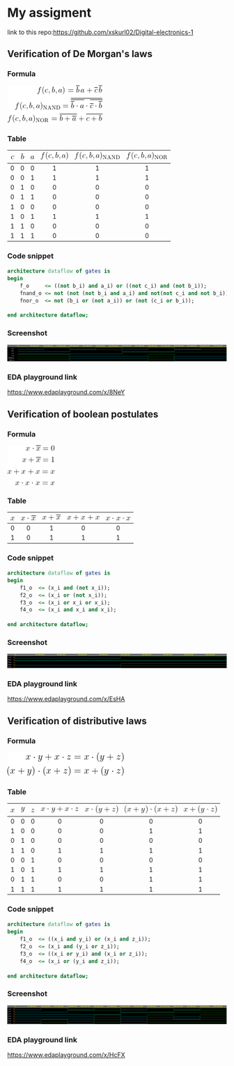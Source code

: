 # My assigment  
link to this repo:https://github.com/xskurl02/Digital-electronics-1
## Verification of De Morgan's laws

### Formula
![formula of De Morgan Theorem](https://github.com/xskurl02/Digital-electronics-1/blob/main/Labs/01-gates/Images/De_Morgan_Theorem.gif)
### Table 

|![](https://github.com/xskurl02/Digital-electronics-1/blob/main/Labs/01-gates/Images/Table_Contents/De_Morgan/De_Morgan_C.gif)|![](https://github.com/xskurl02/Digital-electronics-1/blob/main/Labs/01-gates/Images/Table_Contents/De_Morgan/De_Morgan_B.gif)|![](https://github.com/xskurl02/Digital-electronics-1/blob/main/Labs/01-gates/Images/Table_Contents/De_Morgan/De_Morgan_A.gif)|![](https://github.com/xskurl02/Digital-electronics-1/blob/main/Labs/01-gates/Images/Table_Contents/De_Morgan/De_Morgan_F.gif)|![](https://github.com/xskurl02/Digital-electronics-1/blob/main/Labs/01-gates/Images/Table_Contents/De_Morgan/De_Morgan_NAND.gif)|![](https://github.com/xskurl02/Digital-electronics-1/blob/main/Labs/01-gates/Images/Table_Contents/De_Morgan/De_Morgan_NOR.gif)|
| :-: | :-: | :-: | :-: | :-: | :-: | 
| 0 | 0 | 0 | 1 |  1 |  1 | 
| 0 | 0 | 1 | 1 |  1 |  1 |
| 0 | 1 | 0 | 0 |  0 |  0 | 
| 0 | 1 | 1 | 0 |  0 |  0 |  
| 1 | 0 | 0 | 0 |  0 |  0 | 
| 1 | 0 | 1 | 1 |  1 |  1 | 
| 1 | 1 | 0 | 0 |  0 |  0 | 
| 1 | 1 | 1 | 0 |  0 |  0 | 

### Code snippet 
```vhdl
architecture dataflow of gates is
begin
    f_o     <= ((not b_i) and a_i) or ((not c_i) and (not b_i));
    fnand_o <= not (not (not b_i and a_i) and not(not c_i and not b_i));
    fnor_o  <= not (b_i or (not a_i)) or (not (c_i or b_i));

end architecture dataflow;

```

### Screenshot
![Screenshot of analysis](https://github.com/xskurl02/Digital-electronics-1/blob/main/Labs/01-gates/Images/Analysis_Screenshots/De_morgan%20laws.png)


### EDA playground link
https://www.edaplayground.com/x/8NeY



## Verification of boolean postulates

### Formula
![formula of Boolean postulates](https://github.com/xskurl02/Digital-electronics-1/blob/main/Labs/01-gates/Images/Postulate_Formula.gif)

### Table 
|![](https://github.com/xskurl02/Digital-electronics-1/blob/main/Labs/01-gates/Images/Table_Contents/Postulate/Postulate_1.gif)|![](https://github.com/xskurl02/Digital-electronics-1/blob/main/Labs/01-gates/Images/Table_Contents/Postulate/Postulate_2.gif)|![](https://github.com/xskurl02/Digital-electronics-1/blob/main/Labs/01-gates/Images/Table_Contents/Postulate/Postulate_3.gif)|![](https://github.com/xskurl02/Digital-electronics-1/blob/main/Labs/01-gates/Images/Table_Contents/Postulate/Postulate_4.gif)|![](https://github.com/xskurl02/Digital-electronics-1/blob/main/Labs/01-gates/Images/Table_Contents/Postulate/Postulate_5.gif)|
| :-: |  :-: |  :-:  | :-:  |  :-: | 
| 0 |   0  |  1  | 0 | 0  |
| 1 |   0  |  1  | 1 | 1  |

### Code snippet 

```vhdl
architecture dataflow of gates is
begin
    f1_o  <= (x_i and (not x_i));
    f2_o  <= (x_i or (not x_i));
    f3_o  <= (x_i or x_i or x_i);
    f4_o  <= (x_i and x_i and x_i);

end architecture dataflow;
```
### Screenshot
![Screenshot of analysis](https://github.com/xskurl02/Digital-electronics-1/blob/main/Labs/01-gates/Images/Analysis_Screenshots/Postulates.png)

### EDA playground link
https://www.edaplayground.com/x/EsHA

## Verification of distributive laws

### Formula
![formula of Distributive laws](https://github.com/xskurl02/Digital-electronics-1/blob/main/Labs/01-gates/Images/Distributive_Laws.gif)

### Table 
| ![](https://github.com/xskurl02/Digital-electronics-1/blob/main/Labs/01-gates/Images/Table_Contents/Distributive/Distributive_x.gif) | ![](https://github.com/xskurl02/Digital-electronics-1/blob/main/Labs/01-gates/Images/Table_Contents/Distributive/Distributive_y.gif) |![](https://github.com/xskurl02/Digital-electronics-1/blob/main/Labs/01-gates/Images/Table_Contents/Distributive/Distributive_z.gif) | ![](https://github.com/xskurl02/Digital-electronics-1/blob/main/Labs/01-gates/Images/Table_Contents/Distributive/Distributive_1.gif) | ![](https://github.com/xskurl02/Digital-electronics-1/blob/main/Labs/01-gates/Images/Table_Contents/Distributive/Distributive_2.gif) | ![](https://github.com/xskurl02/Digital-electronics-1/blob/main/Labs/01-gates/Images/Table_Contents/Distributive/Distributive_3.gif) | ![](https://github.com/xskurl02/Digital-electronics-1/blob/main/Labs/01-gates/Images/Table_Contents/Distributive/Distributive_4.gif)
| :-: | :-: | :-: | :-: | :-: | :-: | :-: | 
| 0 | 0 | 0 |  0  | 0   | 0   | 0   | 
| 1 | 0 | 0 |  0  | 0   | 1   | 1   | 
| 0 | 1 | 0 |  0  | 0   | 0   | 0   |  
| 1 | 1 | 0 |  1  | 1   | 1   | 1   | 
| 0 | 0 | 1 |  0  | 0   | 0   | 0   |  
| 1 | 0 | 1 |  1  | 1   | 1   | 1   |  
| 0 | 1 | 1 |  0  | 0   | 1   | 1   | 
| 1 | 1 | 1 |  1  | 1   | 1   | 1   |  

### Code snippet
```vhdl
architecture dataflow of gates is
begin
    f1_o  <= ((x_i and y_i) or (x_i and z_i));
    f2_o  <= (x_i and (y_i or z_i));
    f3_o  <= ((x_i or y_i) and (x_i or z_i));
    f4_o  <= (x_i or (y_i and z_i));

end architecture dataflow;
```
### Screenshot
![Screenshot of analysis](https://github.com/xskurl02/Digital-electronics-1/blob/main/Labs/01-gates/Images/Analysis_Screenshots/Distributive_laws.png)

### EDA playground link
https://www.edaplayground.com/x/HcFX




